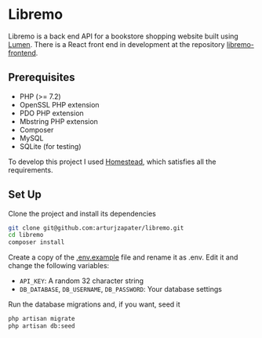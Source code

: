 # Libremo

Libremo is a back end API for a bookstore shopping website built using [Lumen](https://lumen.laravel.com/).
There is a React front end in development at the repository [libremo-frontend](https://github.com/arturjzapater/libremo-frontend).

## Prerequisites

- PHP (>= 7.2)
- OpenSSL PHP extension
- PDO PHP extension
- Mbstring PHP extension
- Composer
- MySQL
- SQLite (for testing)

To develop this project I used [Homestead](https://laravel.com/docs/7.x/homestead), which satisfies all the requirements.

## Set Up

Clone the project and install its dependencies

```bash
git clone git@github.com:arturjzapater/libremo.git
cd libremo
composer install
```

Create a copy of the [.env.example](.env.example) file and rename it as .env. Edit it and change the following variables:
- `API_KEY`: A random 32 character string
- `DB_DATABASE`, `DB_USERNAME`, `DB_PASSWORD`: Your database settings

Run the database migrations and, if you want, seed it

```bash
php artisan migrate
php artisan db:seed
```
